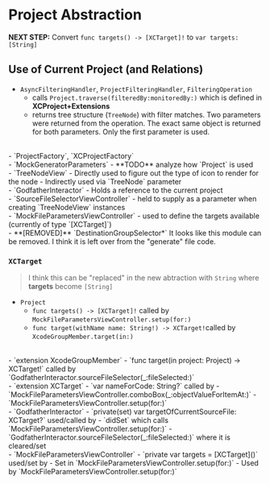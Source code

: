 # Project Abstraction

**NEXT STEP:** Convert `func targets() -> [XCTarget]!` to `var targets: [String]`

## Use of Current Project (and Relations)

- `AsyncFilteringHandler`, `ProjectFilteringHandler`, `FilteringOperation`
  - calls `Project.traverse(filteredBy:monitoredBy:)` which is defined in **XCProject+Extensions**
  - returns tree structure (`TreeNode`) with filter matches. Two parameters were returned from the operation. The exact same object is returned for both parameters. Only the first parameter is used.
<br>
- `ProjectFactory`, `XCProjectFactory`
<br>
- `MockGeneratorParameters`
  - **TODO** analyze how `Project` is used
<br>
- `TreeNodeView`
  - Directly used to figure out the type of icon to render for the node
  - Indirectly used via `TreeNode` parameter
<br>
- `GodfatherInteractor`
  - Holds a reference to the current project
<br>
- `SourceFileSelectorViewController`
  - held to supply as a parameter when creating `TreeNodeView` instances
<br>
- `MockFileParametersViewController`
  - used to define the targets available (currently of type `[XCTarget]`)
<br>
- **[REMOVED]** `DestinationGroupSelector*`
  It looks like this module can be removed. I think it is left over from the "generate" file code.
  
### `XCTarget`

> I think this can be "replaced" in the new abtraction with `String` where **targets** become `[String]`

- `Project`
  - `func targets() -> [XCTarget]!` called by `MockFileParametersViewController.setup(for:)`
  - `func target(withName name: String!) -> XCTarget!`called by `XcodeGroupMember.target(in:)`
<br>
- `extension XcodeGroupMember`
  - `func target(in project: Project) -> XCTarget!` called by `GodfatherInteractor.sourceFileSelector(_:fileSelected:)`
<br> 
- `extension XCTarget`
  - `var nameForCode: String?` called by  
     - `MockFileParametersViewController.comboBox(_:objectValueForItemAt:)`
     - `MockFileParametersViewController.setup(for:)`
<br> 
- `GodfatherInteractor`
  - `private(set) var targetOfCurrentSourceFile: XCTarget?` used/called by
     - `didSet` which calls `MockFileParametersViewController.setup(for:)`
     - `GodfatherInteractor.sourceFileSelector(_:fileSelected:)` where it is cleared/set
<br> 
- `MockFileParametersViewController`
  - `private var targets = [XCTarget]()` used/set by
     - Set in `MockFileParametersViewController.setup(for:)`
     - Used by `MockFileParametersViewController.setup(for:)`
<br> 
